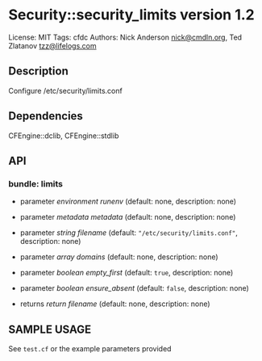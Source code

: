 # Security::security_limits version 1.2

License: MIT
Tags: cfdc
Authors: Nick Anderson <nick@cmdln.org>, Ted Zlatanov <tzz@lifelogs.com>

## Description
Configure /etc/security/limits.conf

## Dependencies
CFEngine::dclib, CFEngine::stdlib

## API
### bundle: limits
* parameter _environment_ *runenv* (default: none, description: none)

* parameter _metadata_ *metadata* (default: none, description: none)

* parameter _string_ *filename* (default: `"/etc/security/limits.conf"`, description: none)

* parameter _array_ *domains* (default: none, description: none)

* parameter _boolean_ *empty_first* (default: `true`, description: none)

* parameter _boolean_ *ensure_absent* (default: `false`, description: none)

* returns _return_ *filename* (default: none, description: none)


## SAMPLE USAGE
See `test.cf` or the example parameters provided

